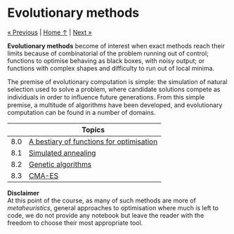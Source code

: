 # Evolutionary methods

[« Previous](../7_constraints) \| [Home ↑](../) \| [Next »](../9_further)

**Evolutionary methods** become of interest when exact methods reach their limits because of combinatorial of the problem running out of control; functions to optimise behaving as black boxes, with noisy output; or functions with complex shapes and difficulty to run out of local minima.

The premise of evolutionary computation is simple: the simulation of natural selection used to solve a problem, where candidate solutions compete as individuals in order to inﬂuence future generations. From this simple premise, a multitude of algorithms have been developed, and evolutionary computation can be found in a number of domains.

|     | Topics                                               |
| --- | ---------------------------------------------------- |
| 8.0 | [A bestiary of functions for optimisation](bestiary) |
| 8.1 | [Simulated annealing](annealing)                     |
| 8.2 | [Genetic algorithms](genetic)                        |
| 8.3 | [CMA-ES](cmaes)                                      |

<div class="alert alert-warning"><b>Disclaimer</b><br/>
At this point of the course, as many of such methods are more of <em>metaheuristics</em>, general approaches to optimisation where much is left to code, we do not provide any notebook but leave the reader with the freedom to choose their most appropriate tool.
</div>
